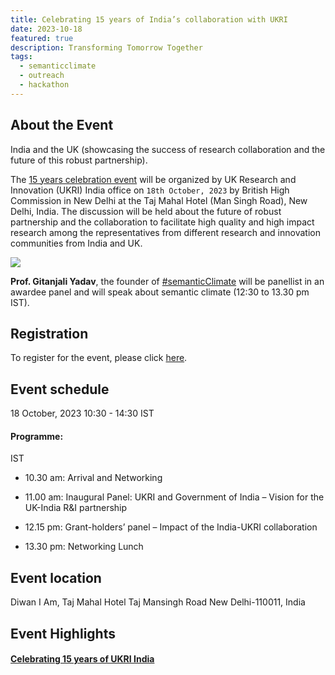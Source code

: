 ```yaml
---
title: Celebrating 15 years of India’s collaboration with UKRI 
date: 2023-10-18
featured: true
description: Transforming Tomorrow Together 
tags:
  - semanticclimate
  - outreach
  - hackathon
---
```

## About the Event
India and the UK (showcasing the success of research collaboration and the future of this robust partnership).


The [15 years celebration event](https://www.eventbrite.com/e/transforming-tomorrow-together-ukri-india-15th-anniversary-tickets-715227634107?aff=oddtdtcreator) will be organized by UK Research and Innovation (UKRI) India office on `18th October, 2023` by British High Commission in New Delhi at the Taj Mahal Hotel (Man Singh Road), New Delhi, India. The discussion will be held about the future of robust partnership and the collaboration to facilitate high quality and high impact research among the representatives from different research and innovation communities from India and UK. 

<img src = "/p/static/img/ukri.jpg">


 **Prof. Gitanjali Yadav**, the founder of [#semanticClimate](https://semanticclimate.org/p/en/) will be panellist in an awardee panel and will speak about semantic climate (12:30 to 13.30 pm IST).

## Registration
To register for the event, please click [here](https://www.eventbrite.com/e/transforming-tomorrow-together-ukri-india-15th-anniversary-tickets-715227634107?aff=oddtdtcreator).

## Event schedule
18 October, 2023
10:30 - 14:30 IST 

#### Programme:
IST

- 10.30 am: Arrival and Networking

- 11.00 am: Inaugural Panel: UKRI and Government of India – Vision for the UK-India R&I partnership

- 12.15 pm: Grant-holders’ panel – Impact of the India-UKRI collaboration

- 13.30 pm: Networking Lunch

## Event location
Diwan I Am, Taj Mahal Hotel
Taj Mansingh Road New Delhi-110011, India

## Event Highlights
#### [Celebrating 15 years of UKRI India](../../posts/ukri_event/)


